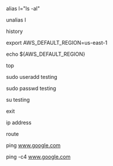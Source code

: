 alias l="ls -al"

unalias l

history

export AWS_DEFAULT_REGION=us-east-1

echo ${AWS_DEFAULT_REGION}

top

sudo useradd testing

sudo passwd testing

su testing

exit

ip address

route

ping www.google.com

ping -c4 www.google.com